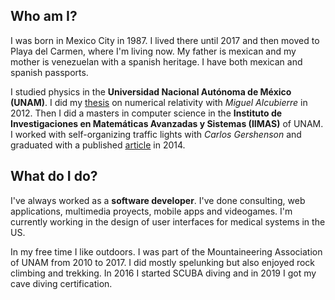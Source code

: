 ## Who am I?

I was born in Mexico City in 1987. I lived there until 2017 and then moved to Playa del Carmen, where I'm living now. My father is mexican and my mother is venezuelan with a spanish heritage. I have both mexican and spanish passports.

I studied physics in the **Universidad Nacional Autónoma de México (UNAM)**. I did my [thesis](http://132.248.67.65/F/?func=find-b&local_base=TES01&find_code=WRD&request=acrecion+de+campo+fantasma&adjacent=N) on numerical relativity with _Miguel Alcubierre_ 	in 2012. Then I did a masters in computer science in the **Instituto de Investigaciones en Matemáticas Avanzadas y Sistemas (IIMAS)** of UNAM. I worked with self-organizing traffic lights with _Carlos Gershenson_ and graduated with a published [article](https://www.mdpi.com/1099-4300/16/5/2384) in 2014.

## What do I do?

I've always worked as a **software developer**. I've done consulting, web applications, multimedia proyects, mobile apps and videogames. I'm currently working in the design of user interfaces for medical systems in the US.

In my free time I like outdoors. I was part of the Mountaineering Association of UNAM from 2010 to 2017. I did mostly spelunking but also enjoyed rock climbing and trekking. In 2016 I started SCUBA diving and in 2019 I got my cave diving certification.